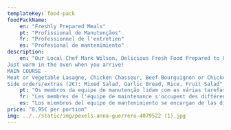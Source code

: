 ```yaml
---
templateKey: food-pack
foodPackName:
    en: "Freshly Prepared Meals"
    pt: "Profissional de Manutençãos"
    fr: "Professionnel de l'entretien"
    es: "Profesional de mantenimiento"
description: 
    en: "Our Local Chef Mark Wilson, Delicious Fresh Food Prepared to Order
Just warm in the oven when you arrive!
MAIN COURSE -
Meat or Vegetable Lasagne, Chicken Chasseur, Beef Bourguignon or Chicken Korma
Side orders/extras (2€): Mixed Salad, Garlic Bread, Rice, Fruit Salad"
    pt: "Os membros da equipe de manutenção lidam com as várias tarefas envolvidas na manutenção da propriedade, como limpeza de piscinas, reparos elétricos básicos, pintura e qualquer outro trabalho prático semelhante."
    fr: "Les membres de l'équipe de maintenance s'occupent des différentes tâches liées à l'entretien de la propriété telles que le nettoyage de la piscine, les réparations électriques de base, la peinture et tout autre travail pratique similaire."
    es: "Los miembros del equipo de mantenimiento se encargan de las diversas tareas involucradas en el mantenimiento de la propiedad, como la limpieza de la piscina, arreglos eléctricos básicos, pintura y cualquier otro trabajo práctico similar."
price: "8,95€ per portion"
img: ../../static/img/pexels-anna-guerrero-4079522 (1).jpg
---
```


